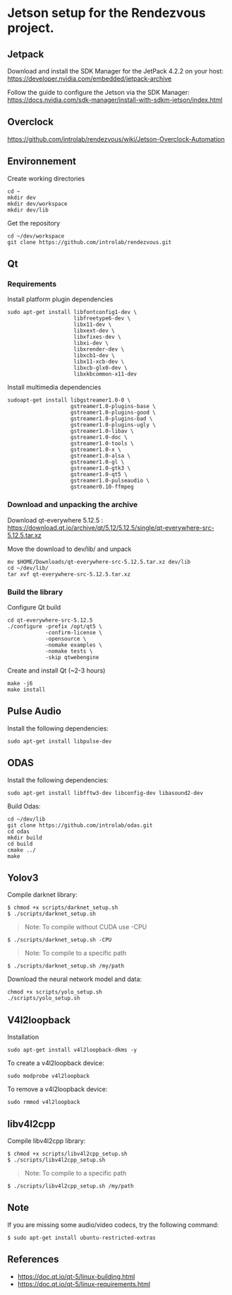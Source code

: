 # Jetson setup for the Rendezvous project.

## Jetpack
Download and install the SDK Manager for the JetPack 4.2.2 on your host: 
    https://developer.nvidia.com/embedded/jetpack-archive

Follow the guide to configure the Jetson via the SDK Manager:
    https://docs.nvidia.com/sdk-manager/install-with-sdkm-jetson/index.html

## Overclock

https://github.com/introlab/rendezvous/wiki/Jetson-Overclock-Automation 

## Environnement

Create working directories

    cd ~
    mkdir dev
    mkdir dev/workspace
    mkdir dev/lib

Get the repository

    cd ~/dev/workspace
    git clone https://github.com/introlab/rendezvous.git

## Qt

### Requirements
Install platform plugin dependencies

    sudo apt-get install libfontconfig1-dev \
                         libfreetype6-dev \
                         libx11-dev \
                         libxext-dev \
                         libxfixes-dev \
                         libxi-dev \
                         libxrender-dev \
                         libxcb1-dev \
                         libx11-xcb-dev \
                         libxcb-glx0-dev \
                         libxkbcommon-x11-dev

Install multimedia dependencies

    sudoapt-get install libgstreamer1.0-0 \
                        gstreamer1.0-plugins-base \
                        gstreamer1.0-plugins-good \
                        gstreamer1.0-plugins-bad \
                        gstreamer1.0-plugins-ugly \
                        gstreamer1.0-libav \
                        gstreamer1.0-doc \
                        gstreamer1.0-tools \
                        gstreamer1.0-x \
                        gstreamer1.0-alsa \
                        gstreamer1.0-gl \
                        gstreamer1.0-gtk3 \
                        gstreamer1.0-qt5 \
                        gstreamer1.0-pulseaudio \
                        gstreamer0.10-ffmpeg

### Download and unpacking the archive
Download qt-everywhere 5.12.5 : https://download.qt.io/archive/qt/5.12/5.12.5/single/qt-everywhere-src-5.12.5.tar.xz 

Move the download to dev/lib/ and unpack

    mv $HOME/Downloads/qt-everywhere-src-5.12.5.tar.xz dev/lib
    cd ~/dev/lib/
    tar xvf qt-everywhere-src-5.12.5.tar.xz

### Build the library

Configure Qt build

    cd qt-everywhere-src-5.12.5
    ./configure -prefix /opt/qt5 \
                -confirm-license \
                -opensource \
                -nomake examples \
	            -nomake tests \
                -skip qtwebengine

Create and install Qt (~2-3 hours)

    make -j6
    make install

## Pulse Audio

Install the following dependencies:

    sudo apt-get install libpulse-dev   

## ODAS

Install the following dependencies:

    sudo apt-get install libfftw3-dev libconfig-dev libasound2-dev

Build Odas:

    cd ~/dev/lib
    git clone https://github.com/introlab/odas.git
    cd odas
    mkdir build
    cd build
    cmake ../
    make

## Yolov3

Compile darknet library:

    $ chmod +x scripts/darknet_setup.sh
    $ ./scripts/darknet_setup.sh

> Note: To compile without CUDA use -CPU

    $ ./scripts/darknet_setup.sh -CPU

> Note: To compile to a specific path

    $ ./scripts/darknet_setup.sh /my/path

Download the neural network model and data:

    chmod +x scripts/yolo_setup.sh
    ./scripts/yolo_setup.sh


## V4l2loopback

Installation

    sudo apt-get install v4l2loopback-dkms -y

To create a v4l2loopback device:
    
    sudo modprobe v4l2loopback

To remove a v4l2loopback device:
    
    sudo rmmod v4l2loopback

## libv4l2cpp

Compile libv4l2cpp library:

    $ chmod +x scripts/libv4l2cpp_setup.sh
    $ ./scripts/libv4l2cpp_setup.sh

> Note: To compile to a specific path

    $ ./scripts/libv4l2cpp_setup.sh /my/path

## Note

If you are missing some audio/video codecs, try the following command:

    $ sudo apt-get install ubuntu-restricted-extras

## References  

- https://doc.qt.io/qt-5/linux-building.html
- https://doc.qt.io/qt-5/linux-requirements.html
